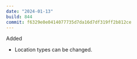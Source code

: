 ```yaml
---
date: "2024-01-13"
build: 844
commit: f6329e0e0414077735d7da16d7df319ff2b812ce
---
```


Added
- Location types can be changed.
